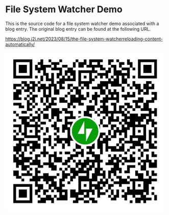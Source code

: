 # File System Watcher Demo

This is the source code for a file system watcher demo associated with a blog entry. The original blog entry can be found at the following URL. 


https://blog.j2i.net/2023/08/15/the-file-system-watcherreloading-content-automatically/

![Blog Link](img/qr.png)